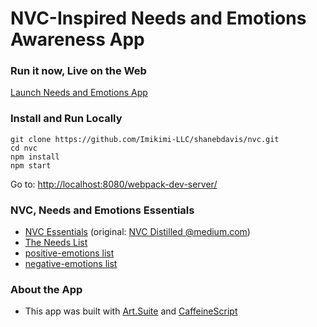 # NVC-Inspired Needs and Emotions Awareness App

### Run it now, Live on the Web

[Launch Needs and Emotions App](https://shanebdavis.github.io/nvc/)

### Install and Run Locally

```
git clone https://github.com/Imikimi-LLC/shanebdavis/nvc.git
cd nvc
npm install
npm start
```

Go to: [http://localhost:8080/webpack-dev-server/](http://localhost:8080/webpack-dev-server/)

### NVC, Needs and Emotions Essentials

- [NVC Essentials](./NVC_ESSENTIALS.md) (original: [NVC Distilled @medium.com](https://medium.com/@shanebdavis/nvc-distilled-a515b3429a29))
- [The Needs List](./NEEDS.md)
- [positive-emotions list](https://github.com/shanebdavis/nvc/blob/master/source/NeedsAndEmotions/Data/PositiveEmotions.caf)
- [negative-emotions list](https://github.com/shanebdavis/nvc/blob/master/source/NeedsAndEmotions/Data/NegativeEmotions.caf)

### About the App

- This app was built with [Art.Suite](https://github.com/Imikimi-LLC/art-suite/wiki) and [CaffeineScript](http://CaffeineScript.com)
